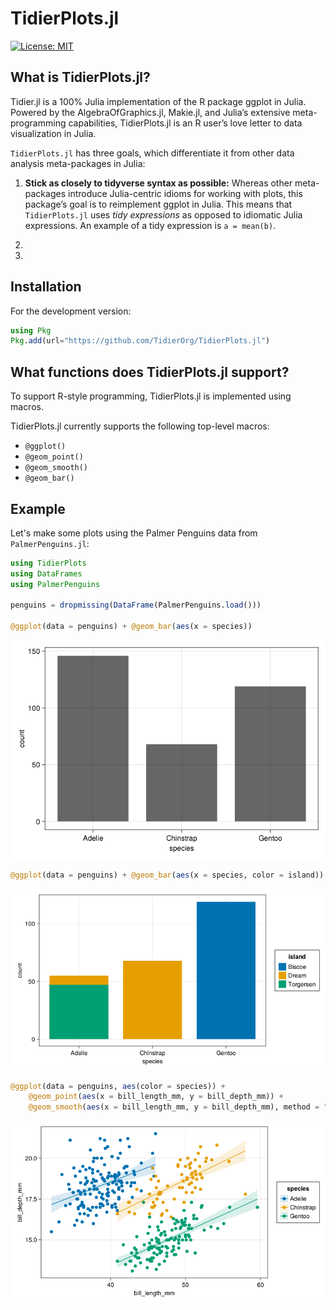 # TidierPlots.jl

[![License: MIT](https://img.shields.io/badge/License-MIT-green.svg)](https://github.com/TidierOrg/Tidier.jl/blob/main/LICENSE)

## What is TidierPlots.jl?

Tidier.jl is a 100% Julia implementation of the R package ggplot in Julia. Powered by the AlgebraOfGraphics.jl, Makie.jl, and Julia’s
extensive meta-programming capabilities, TidierPlots.jl is an R user’s love
letter to data visualization in Julia.

`TidierPlots.jl` has three goals, which differentiate it from other data analysis
meta-packages in Julia:

1.  **Stick as closely to tidyverse syntax as possible:** Whereas other
    meta-packages introduce Julia-centric idioms for working with
    plots, this package’s goal is to reimplement ggplot
    in Julia. This means that `TidierPlots.jl` uses *tidy expressions* as opposed
    to idiomatic Julia expressions. An example of a tidy expression is
    `a = mean(b)`.

2.  

3.  

## Installation

For the development version:

```julia
using Pkg
Pkg.add(url="https://github.com/TidierOrg/TidierPlots.jl")
```

## What functions does TidierPlots.jl support?

To support R-style programming, TidierPlots.jl is implemented using macros.

TidierPlots.jl currently supports the following top-level macros:

- `@ggplot()`
- `@geom_point()`
- `@geom_smooth()`
- `@geom_bar()`

## Example

Let's make some plots using the Palmer Penguins data from `PalmerPenguins.jl`:

```julia
using TidierPlots
using DataFrames
using PalmerPenguins

penguins = dropmissing(DataFrame(PalmerPenguins.load()))

@ggplot(data = penguins) + @geom_bar(aes(x = species))
```
![](assets/example_col.png)


```julia
@ggplot(data = penguins) + @geom_bar(aes(x = species, color = island))
```
![](assets/example_col_color.png)


```julia
@ggplot(data = penguins, aes(color = species)) + 
    @geom_point(aes(x = bill_length_mm, y = bill_depth_mm)) + 
    @geom_smooth(aes(x = bill_length_mm, y = bill_depth_mm), method = "lm")
```

![](assets/example_point_smooth.png)